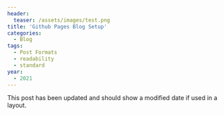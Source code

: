 ```yaml
---
header:
  teaser: /assets/images/test.png
title: 'Github Pages Blog Setup'
categories:
  - Blog
tags:
  - Post Formats
  - readability
  - standard
year:
  - 2021
---
```


This post has been updated and should show a modified date if used in a layout.
